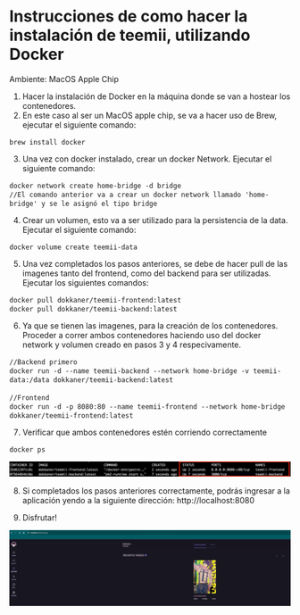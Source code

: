 # Instrucciones de como hacer la instalación de teemii, utilizando Docker

Ambiente: MacOS Apple Chip

1. Hacer la instalación de Docker en la máquina donde se van a hostear los contenedores. 
2. En este caso al ser un MacOS apple chip, se va a hacer uso de Brew, ejecutar el siguiente comando:

```
brew install docker
```

3. Una vez con docker instalado, crear un docker Network. Ejecutar el siguiente comando:

```
docker network create home-bridge -d bridge
//El comando anterior va a crear un docker network llamado 'home-bridge' y se le asignó el tipo bridge
```

4. Crear un volumen, esto va a ser utilizado para la persistencia de la data. Ejecutar el siguiente comando:

```
docker volume create teemii-data
```

5. Una vez completados los pasos anteriores, se debe de hacer pull de las imagenes tanto del frontend, como del backend para ser utilizadas. Ejecutar los siguientes comandos:

```
docker pull dokkaner/teemii-frontend:latest
docker pull dokkaner/teemii-backend:latest
```

6. Ya que se tienen las imagenes, para la creación de los contenedores. Proceder a correr ambos contenedores haciendo uso del docker network y volumen creado en pasos 3 y 4 respecivamente. 

```
//Backend primero
docker run -d --name teemii-backend --network home-bridge -v teemii-data:/data dokkaner/teemii-backend:latest

//Frontend
docker run -d -p 8080:80 --name teemii-frontend --network home-bridge dokkaner/teemii-frontend:latest
```

7. Verificar que ambos contenedores estén corriendo correctamente

```
docker ps
```

![docker_ps](https://github.com/KennethSV/Dockers/blob/main/docker%20containers%20creation.png)

8. Si completados los pasos anteriores correctamente, podrás ingresar a la aplicación yendo a la siguiente dirección: http://localhost:8080

9. Disfrutar!

![localhost](https://github.com/KennethSV/Dockers/blob/main/teemii%20running.png)
